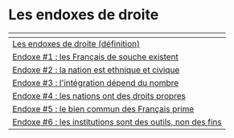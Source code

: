 # Les endoxes de droite



<table data-view="cards"><thead><tr><th></th></tr></thead><tbody><tr><td><a href="les-endoxes-de-droite-definition.md">Les endoxes de droite (définition)</a></td></tr><tr><td><a href="endoxe-1-les-francais-de-souche-existent.md">Endoxe #1 : les Français de souche existent</a></td></tr><tr><td><a href="endoxe-2-la-nation-est-ethnique-et-civique.md">Endoxe #2 : la nation est ethnique et civique</a></td></tr><tr><td><a href="endoxe-3-lintegration-depend-du-nombre.md">Endoxe #3 : l'intégration dépend du nombre</a></td></tr><tr><td><a href="endoxe-4-les-nations-ont-des-droits-propres.md">Endoxe #4 : les nations ont des droits propres</a></td></tr><tr><td><a href="endoxe-5-le-bien-commun-des-francais-prime.md">Endoxe #5 : le bien commun des Français prime</a></td></tr><tr><td><a href="endoxe-6-les-institutions-sont-des-outils-non-des-fins.md">Endoxe #6 : les institutions sont des outils, non des fins</a></td></tr></tbody></table>


